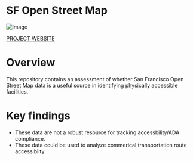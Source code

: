 # SF Open Street Map

![Image](https://cloud.githubusercontent.com/assets/19956669/23927746/df6fe574-08d8-11e7-8a71-dafb2f384bc7.png)

[PROJECT WEBSITE](https://siokcronin.github.io/sf_osm/index.html)

# Overview

This repository contains an assessment of whether San Francisco Open Street Map data is a useful source in identifying physically accessible facilities. 

# Key findings

* These data are not a robust resource for tracking accessbility/ADA compliance. 
* These data could be used to analyze commerical transportation route accessibilty.  
